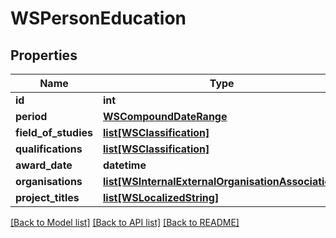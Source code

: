 # WSPersonEducation

## Properties
Name | Type | Description | Notes
------------ | ------------- | ------------- | -------------
**id** | **int** |  | [optional] 
**period** | [**WSCompoundDateRange**](WSCompoundDateRange.md) |  | [optional] 
**field_of_studies** | [**list[WSClassification]**](WSClassification.md) |  | [optional] 
**qualifications** | [**list[WSClassification]**](WSClassification.md) |  | [optional] 
**award_date** | **datetime** |  | [optional] 
**organisations** | [**list[WSInternalExternalOrganisationAssociation]**](WSInternalExternalOrganisationAssociation.md) |  | [optional] 
**project_titles** | [**list[WSLocalizedString]**](WSLocalizedString.md) |  | [optional] 

[[Back to Model list]](../README.md#documentation-for-models) [[Back to API list]](../README.md#documentation-for-api-endpoints) [[Back to README]](../README.md)


